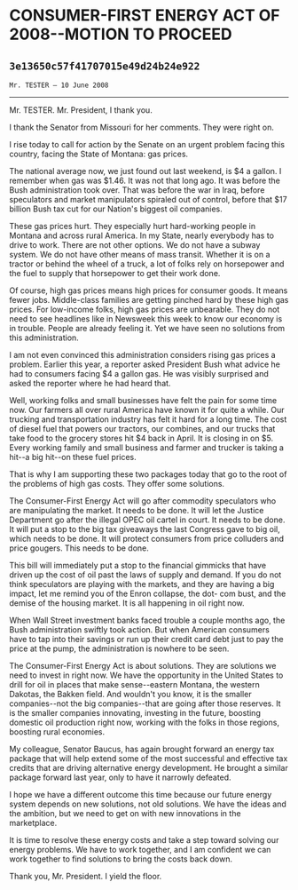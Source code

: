 # CONSUMER-FIRST ENERGY ACT OF 2008--MOTION TO PROCEED
## `3e13650c57f41707015e49d24b24e922`
`Mr. TESTER — 10 June 2008`

---


Mr. TESTER. Mr. President, I thank you.

I thank the Senator from Missouri for her comments. They were right 
on.

I rise today to call for action by the Senate on an urgent problem 
facing this country, facing the State of Montana: gas prices.

The national average now, we just found out last weekend, is $4 a 
gallon. I remember when gas was $1.46. It was not that long ago. It was 
before the Bush administration took over. That was before the war in 
Iraq, before speculators and market manipulators spiraled out of 
control, before that $17 billion Bush tax cut for our Nation's biggest 
oil companies.

These gas prices hurt. They especially hurt hard-working people in 
Montana and across rural America. In my State, nearly everybody has to 
drive to work. There are not other options. We do not have a subway 
system. We do not have other means of mass transit. Whether it is on a 
tractor or behind the wheel of a truck, a lot of folks rely on 
horsepower and the fuel to supply that horsepower to get their work 
done.

Of course, high gas prices means high prices for consumer goods. It 
means fewer jobs. Middle-class families are getting pinched hard by 
these high gas prices. For low-income folks, high gas prices are 
unbearable. They do not need to see headlines like in Newsweek this 
week to know our economy is in trouble. People are already feeling it. 
Yet we have seen no solutions from this administration.

I am not even convinced this administration considers rising gas 
prices a problem. Earlier this year, a reporter asked President Bush 
what advice he had to consumers facing $4 a gallon gas. He was visibly 
surprised and asked the reporter where he had heard that.


Well, working folks and small businesses have felt the pain for some 
time now. Our farmers all over rural America have known it for quite a 
while. Our trucking and transportation industry has felt it hard for a 
long time. The cost of diesel fuel that powers our tractors, our 
combines, and our trucks that take food to the grocery stores hit $4 
back in April. It is closing in on $5. Every working family and small 
business and farmer and trucker is taking a hit--a big hit--on these 
fuel prices.

That is why I am supporting these two packages today that go to the 
root of the problems of high gas costs. They offer some solutions.

The Consumer-First Energy Act will go after commodity speculators who 
are manipulating the market. It needs to be done. It will let the 
Justice Department go after the illegal OPEC oil cartel in court. It 
needs to be done. It will put a stop to the big tax giveaways the last 
Congress gave to big oil, which needs to be done. It will protect 
consumers from price colluders and price gougers. This needs to be 
done.

This bill will immediately put a stop to the financial gimmicks that 
have driven up the cost of oil past the laws of supply and demand. If 
you do not think speculators are playing with the markets, and they are 
having a big impact, let me remind you of the Enron collapse, the dot-
com bust, and the demise of the housing market. It is all happening in 
oil right now.

When Wall Street investment banks faced trouble a couple months ago, 
the Bush administration swiftly took action. But when American 
consumers have to tap into their savings or run up their credit card 
debt just to pay the price at the pump, the administration is nowhere 
to be seen.

The Consumer-First Energy Act is about solutions. They are solutions 
we need to invest in right now. We have the opportunity in the United 
States to drill for oil in places that make sense--eastern Montana, the 
western Dakotas, the Bakken field. And wouldn't you know, it is the 
smaller companies--not the big companies--that are going after those 
reserves. It is the smaller companies innovating, investing in the 
future, boosting domestic oil production right now, working with the 
folks in those regions, boosting rural economies.

My colleague, Senator Baucus, has again brought forward an energy tax 
package that will help extend some of the most successful and effective 
tax credits that are driving alternative energy development. He brought 
a similar package forward last year, only to have it narrowly defeated.

I hope we have a different outcome this time because our future 
energy system depends on new solutions, not old solutions. We have the 
ideas and the ambition, but we need to get on with new innovations in 
the marketplace.

It is time to resolve these energy costs and take a step toward 
solving our energy problems. We have to work together, and I am 
confident we can work together to find solutions to bring the costs 
back down.

Thank you, Mr. President. I yield the floor.